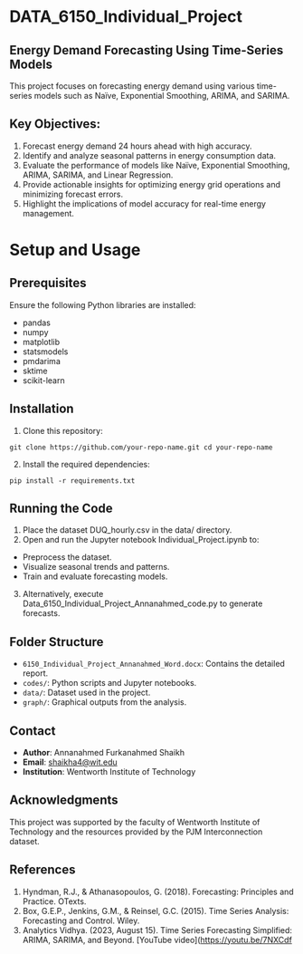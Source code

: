 # **DATA_6150_Individual_Project**
## Energy Demand Forecasting Using Time-Series Models
This project focuses on forecasting energy demand using various time-series models such as Naïve, Exponential Smoothing, ARIMA, and SARIMA.

## Key Objectives:
1. Forecast energy demand 24 hours ahead with high accuracy.
2. Identify and analyze seasonal patterns in energy consumption data.
3. Evaluate the performance of models like Naïve, Exponential Smoothing, ARIMA, SARIMA, and Linear Regression.
4. Provide actionable insights for optimizing energy grid operations and minimizing forecast errors.
5. Highlight the implications of model accuracy for real-time energy management.

# Setup and Usage
## Prerequisites
Ensure the following Python libraries are installed:

- pandas
- numpy
- matplotlib
- statsmodels
- pmdarima
- sktime
- scikit-learn
  
## Installation
1. Clone this repository:

`git clone https://github.com/your-repo-name.git
cd your-repo-name`

2. Install the required dependencies:

`pip install -r requirements.txt`

## Running the Code
1. Place the dataset DUQ_hourly.csv in the data/ directory.
2. Open and run the Jupyter notebook Individual_Project.ipynb to:
- Preprocess the dataset.
- Visualize seasonal trends and patterns.
- Train and evaluate forecasting models.
3. Alternatively, execute Data_6150_Individual_Project_Annanahmed_code.py to generate forecasts.


## Folder Structure
- `6150_Individual_Project_Annanahmed_Word.docx`: Contains the detailed report.
- `codes/`: Python scripts and Jupyter notebooks.
- `data/`: Dataset used in the project.
- `graph/`: Graphical outputs from the analysis.

## Contact
- **Author**: Annanahmed Furkanahmed Shaikh
- **Email**: shaikha4@wit.edu
- **Institution**: Wentworth Institute of Technology

## Acknowledgments
This project was supported by the faculty of Wentworth Institute of Technology and the resources provided by the PJM Interconnection dataset.

## References
1. Hyndman, R.J., & Athanasopoulos, G. (2018). Forecasting: Principles and Practice. OTexts.
2. Box, G.E.P., Jenkins, G.M., & Reinsel, G.C. (2015). Time Series Analysis: Forecasting and Control. Wiley.
3. Analytics Vidhya. (2023, August 15). Time Series Forecasting Simplified: ARIMA, SARIMA, and Beyond. [YouTube video](https://youtu.be/7NXCdf

